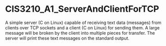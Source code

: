 # CIS3210_A1_ServerAndClientForTCP
A simple server (C on Linux) capable of receiving text data (messages) from clients over TCP sockets and a client (C on Linux) for sending them. A large message will be broken by the client into multiple pieces for transfer. The server will print these text messages on the standard output.